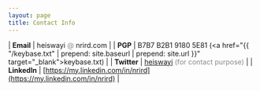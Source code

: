```yaml
---
layout: page
title: Contact Info
---
```


| **Email** | heiswayi <span style="display:none">-antispam-</span> <span style="opacity:0.5">@</span> <span style="display:none">-antispam-</span>nrird.com |
| **PGP** | B7B7 B2B1 9180 5E81 (<a href="{{ "/keybase.txt" | prepend: site.baseurl | prepend: site.url }}" target="_blank">keybase.txt</a>) |
| **Twitter** | [heiswayi](https://twitter.com/heiswayi) <span style="opacity: 0.5;">(for contact purpose)</span> |
| **LinkedIn** | [https://my.linkedin.com/in/nrird](https://my.linkedin.com/in/nrird) |
